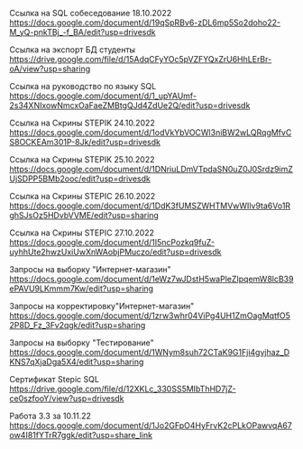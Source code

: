 Ссылка на SQL собеседование 18.10.2022
https://docs.google.com/document/d/19qSpRBv6-zDL6mp5So2doho22-M_yQ-pnkTBj_-f_BA/edit?usp=drivesdk

Ссылка на экспорт БД студенты
https://drive.google.com/file/d/15AdqCFyYOc5pVZFYQxZrU6HhLErBr-oA/view?usp=sharing

Ссылка на руководство по языку SQL
https://docs.google.com/document/d/1_upYAUmf-2s34XNIxowNmcxOaFaeZMBtgQJd4ZdUe2Q/edit?usp=drivesdk

Ссылка на Скрины STEPIK 24.10.2022
https://docs.google.com/document/d/1odVkYbVOCWl3niBW2wLQRqgMfvCS8OCKEAm301P-8Jk/edit?usp=drivesdk

Ссылка на Скрины STEPIK 25.10.2022
https://docs.google.com/document/d/1DNriuLDmVTpdaSN0uZ0J0Srdz9imZUjSDPP5BMb2ooc/edit?usp=drivesdk

Ссылка на Скрины STEPIC 26.10.2022
https://docs.google.com/document/d/1DdK3fUMSZWHTMVwWIlv9ta6Vo1RghSJsOz5HDvbVVME/edit?usp=sharing

Ссылка на Скрины STEPIC 27.10.2022
https://docs.google.com/document/d/1I5ncPozkq9fuZ-uyhhUte2hwzUxiUwXnWAobjPMuczo/edit?usp=drivesdk

Запросы на выборку "Интернет-магазин"
https://docs.google.com/document/d/1eWz7wJDstH5waPleZIpqemW8lcB39ePAVU9LKmmm7Kw/edit?usp=sharing

Запросы на корректировку"Интернет-магазин"
https://docs.google.com/document/d/1zrw3whr04ViPg4UH1ZmOagMqtfO52P8D_Fz_3Fv2qgk/edit?usp=sharing

Запросы на выборку "Тестирование"
https://docs.google.com/document/d/1WNym8suh72CTaK9G1Fji4gvjhaz_DKNS7qXjaDga5X4/edit?usp=sharing

Сертификат Stepic SQL 
https://drive.google.com/file/d/12XKLc_330SS5MIbThHD7jZ-ce0szfooY/view?usp=drivesdk

Работа 3.3 за 10.11.22
https://docs.google.com/document/d/1Jo2GFpO4HyFrvK2cPLkOPawvqA67ow4I81fYTrR7ggk/edit?usp=share_link
